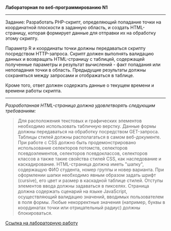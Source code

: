**Лабораторная по веб-программированию N1**
***
Задание:
Разработать PHP-скрипт, определяющий попадание точки на координатной плоскости в заданную область, и создать HTML-страницу, которая формирует данные для отправки их на обработку этому скрипту.

Параметр R и координаты точки должны передаваться скрипту посредством HTTP-запроса. Скрипт должен выполнять валидацию данных и возвращать HTML-страницу с таблицей, содержащей полученные параметры и результат вычислений - факт попадания или непопадания точки в область. Предыдущие результаты должны сохраняться между запросами и отображаться в таблице.

Кроме того, ответ должен содержать данные о текущем времени и времени работы скрипта.
***
*Разработанная HTML-страница должна удовлетворять следующим требованиям:*
> Для расположения текстовых и графических элементов необходимо использовать табличную верстку.
> Данные формы должны передаваться на обработку посредством GET-запроса.
> Таблицы стилей должны располагаться в самом веб-документе.
> При работе с CSS должно быть продемонстрировано использование селекторов потомств, селекторов псевдоэлементов, селекторов псевдоклассов, селекторов классов а также такие свойства стилей CSS, как наследование и каскадирование.
> HTML-страница должна иметь "шапку", содержащую ФИО студента, номер группы и новер варианта. При оформлении шапки необходимо явным образом задать шрифт (cursive), его цвет и размер в каскадной таблице стилей.
> Отступы элементов ввода должны задаваться в пикселях.
> Страница должна содержать сценарий на языке JavaScript, осуществляющий валидацию значений, вводимых пользователем в поля формы. Любые некорректные значения (например, буквы в координатах точки или отрицательный радиус) должны блокироваться.

[Ссылка на лабораторную работу](https://se.ifmo.ru/~s282315/lab1/)
